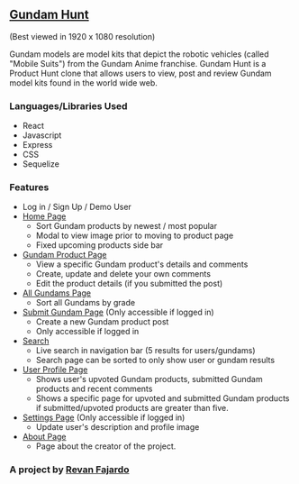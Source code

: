 ## [Gundam Hunt](https://gundam-hunt.herokuapp.com/)

(Best viewed in 1920 x 1080 resolution)

Gundam models are model kits that depict the robotic vehicles (called "Mobile Suits") from the Gundam Anime franchise. Gundam Hunt is a Product Hunt clone that allows users to view, post and review Gundam model kits found in the world wide web.

### Languages/Libraries Used
* React
* Javascript
* Express
* CSS
* Sequelize

### Features
* Log in / Sign Up / Demo User
* [Home Page](https://gundam-hunt.herokuapp.com/)
  * Sort Gundam products by newest / most popular
  * Modal to view image prior to moving to product page
  * Fixed upcoming products side bar
* [Gundam Product Page](https://gundam-hunt.herokuapp.com/gundams/1)
  * View a specific Gundam product's details and comments
  * Create, update and delete your own comments
  * Edit the product details (if you submitted the post)
* [All Gundams Page](https://gundam-hunt.herokuapp.com/gundams)
  * Sort all Gundams by grade
* [Submit Gundam Page](https://gundam-hunt.herokuapp.com/submit) (Only accessible if logged in)
  * Create a new Gundam product post
  * Only accessible if logged in
* [Search](https://gundam-hunt.herokuapp.com/search)
  * Live search in navigation bar (5 results for users/gundams)
  * Search page can be sorted to only show user or gundam results
* [User Profile Page](https://gundam-hunt.herokuapp.com/profile/1)
  * Shows user's upvoted Gundam products, submitted Gundam products and recent comments
  * Shows a specific page for upvoted and submitted Gundam products if submitted/upvoted products are greater than five.
* [Settings Page](https://gundam-hunt.herokuapp.com/settings) (Only accessible if logged in)
  * Update user's description and profile image
* [About Page](https://gundam-hunt.herokuapp.com/about)
  * Page about the creator of the project.


### A project by [Revan Fajardo](https://www.linkedin.com/in/john-elijah-revan-fajardo-33a189a3)
